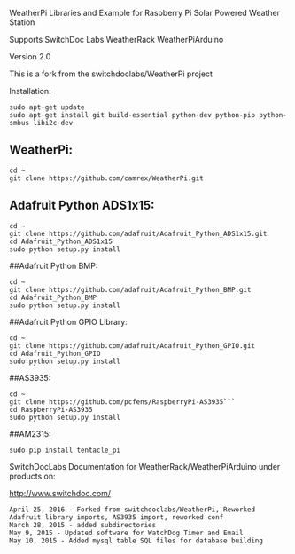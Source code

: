 WeatherPi Libraries and Example for Raspberry Pi Solar Powered Weather Station

Supports SwitchDoc Labs WeatherRack WeatherPiArduino

Version 2.0

This is a fork from the switchdoclabs/WeatherPi project

Installation:
```
sudo apt-get update
sudo apt-get install git build-essential python-dev python-pip python-smbus libi2c-dev
```
## WeatherPi:
```
cd ~
git clone https://github.com/camrex/WeatherPi.git
```
## Adafruit Python ADS1x15:
```
cd ~
git clone https://github.com/adafruit/Adafruit_Python_ADS1x15.git
cd Adafruit_Python_ADS1x15
sudo python setup.py install
```
##Adafruit Python BMP:
```
cd ~
git clone https://github.com/adafruit/Adafruit_Python_BMP.git
cd Adafruit_Python_BMP
sudo python setup.py install
```
##Adafruit Python GPIO Library:
```
cd ~
git clone https://github.com/adafruit/Adafruit_Python_GPIO.git
cd Adafruit_Python_GPIO
sudo python setup.py install
```
##AS3935:
```
cd ~
git clone https://github.com/pcfens/RaspberryPi-AS3935```
cd RaspberryPi-AS3935
sudo python setup.py install
```
##AM2315:
```
sudo pip install tentacle_pi
```

SwitchDocLabs Documentation for WeatherRack/WeatherPiArduino under products on:

http://www.switchdoc.com/
```
April 25, 2016 - Forked from switchdoclabs/WeatherPi, Reworked Adafruit library imports, AS3935 import, reworked conf
March 28, 2015 - added subdirectories
May 9, 2015 - Updated software for WatchDog Timer and Email
May 10, 2015 - Added mysql table SQL files for database building 
```
